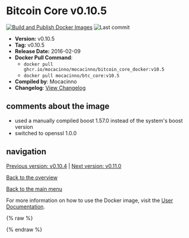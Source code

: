 # Bitcoin Core v0.10.5

[![Build and Publish Docker Images](https://github.com/mocacinno/bitcoin_core_docker/actions/workflows/build-and-publish.yml/badge.svg?branch=v10.5)](https://github.com/mocacinno/bitcoin_core_docker/actions/workflows/build-and-publish.yml)
![Last commit](https://badgen.net/github/last-commit/mocacinno/bitcoin_core_docker/v10.5)

- **Version:** v0.10.5
- **Tag:** v0.10.5
- **Release Date:** 2016-02-09
- **Docker Pull Command**:
  - `docker pull ghcr.io/mocacinno/mocacinno/bitcoin_core_docker:v10.5`
  - `docker pull mocacinno/btc_core:v10.5`
- **Compiled by**: Mocacinno
- **Changelog**: [View Changelog](https://github.com/bitcoin/bitcoin/blob/v0.10.5/doc/release-notes.md)

## comments about the image

- used a manually compiled boost 1.57.0 instead of the system's boost version
- switched to openssl 1.0.0

## navigation

[Previous version: v0.10.4](./v10.4.md) | [Next version: v0.11.0](./v11.0.md)

[Back to the overview](./Readme.md)

[Back to the main menu](../Readme.md)

For more information on how to use the Docker image, visit the [User Documentation](../userdocs/Readme.md).

<!-- Google tag (gtag.js) -->
{% raw %}
<script async src="https://www.googletagmanager.com/gtag/js?id=G-BPC6NC6FF9"></script>
<script>
  window.dataLayer = window.dataLayer || [];
  function gtag(){dataLayer.push(arguments);}
  gtag('js', new Date());
  gtag('config', 'G-BPC6NC6FF9');
</script>
{% endraw %}

